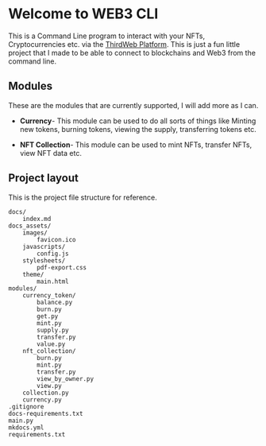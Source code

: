 # Welcome to WEB3 CLI
This is a Command Line program to interact with your NFTs, Cryptocurrencies etc. via the [ThirdWeb Platform](https://thirdweb.com). This is just a fun little project that I made to be able to connect to blockchains and Web3 from the command line.

## Modules    
These are the modules that are currently supported, I will add more as I can.

* **Currency**- This module can be used to do all sorts of things like Minting new tokens, burning tokens, viewing the supply, transferring tokens etc.

* **NFT Collection**- This module can be used to mint NFTs, transfer NFTs, view NFT data etc.

## Project layout
This is the project file structure for reference.

    docs/
        index.md
    docs_assets/
        images/
            favicon.ico
        javascripts/
            config.js
        stylesheets/
            pdf-export.css
        theme/
            main.html
    modules/
        currency_token/
            balance.py
            burn.py
            get.py
            mint.py
            supply.py
            transfer.py
            value.py
        nft_collection/
            burn.py
            mint.py
            transfer.py
            view_by_owner.py
            view.py
        collection.py
        currency.py
    .gitignore
    docs-requirements.txt
    main.py
    mkdocs.yml
    requirements.txt
